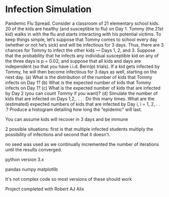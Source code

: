 # Infection Simulation


Pandemic Flu Spread. Consider a classroom of 21 elementary school kids. 20 of the kids are healthy 
(and susceptible to flu) on Day 1. Tommy (the 21st kid) walks in with the flu and starts interacting
 with his potential victims. To keep things simple, let’s suppose that Tommy comes to school every day 
 (whether or not he’s sick) and will be infectious for 3 days. Thus, there are 3 chances for Tommy to 
 infect the other kids — Days 1, 2, and 3. Suppose that the probability that he infects any individual
 susceptible kid on any of the three days is p = 0.02;
and suppose that all kids and days are independent (so that you have i.i.d. Bern(p) trials).
If a kid gets infected by Tommy, he will then become infectious for 3 days as well, starting on the next day.
(a)  What is the distribution of the number of kids that Tommy infects on Day 1?
(b)  What is the expected number of kids that Tommy infects on Day 1?
(c)  What is the expected number of kids that are infected by Day 2 (you can count Tommy if you want)?
(d)  Simulate the number of kids that are infected on Days 1,2,. . . . Do this many times. What are the
 (estimated) expected numbers of kids that are infected by Day i, i = 1, 2, . . .? Produce a histogram 
 detailing how long the “epidemic” will last.



You can assume kids will recover in 3 days and be immune

2 possible situations: first is that multiple infected students multiply the possibility of infections 
and second that it doesn't.


no seed was used as we continually incremented the number of iterations until the results converged.

python version 3.x

pandas 
numpy
matplotlib 

It's not complex code so most versions of these should work


Project completed with Robert AJ Alix

